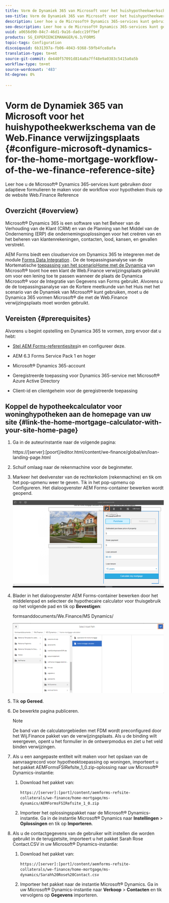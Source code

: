 ```yaml
---
title: Vorm de Dynamiek 365 van Microsoft voor het huishypotheekwerkschema van de Web.Finance verwijzingsplaats
seo-title: Vorm de Dynamiek 365 van Microsoft voor het huishypotheekwerkschema van de Web.Finance verwijzingsplaats
description: Leer hoe u de Microsoft® Dynamics 365-services kunt gebruiken door adaptieve formulieren te maken voor de workflow voor hypotheken thuis op de website Web.Finance Reference
seo-description: Leer hoe u de Microsoft® Dynamics 365-services kunt gebruiken door adaptieve formulieren te maken voor de workflow voor hypotheken thuis op de website Web.Finance Reference
uuid: a0656d90-84c7-46d1-9a16-dadcc19ff9ef
products: SG_EXPERIENCEMANAGER/6.3/FORMS
topic-tags: Configuration
discoiquuid: 6b31397a-fb06-4043-9368-59fb4fce8afa
translation-type: tm+mt
source-git-commit: de440f57091d814a0a7ff48e9a0383c5415a0a5b
workflow-type: tm+mt
source-wordcount: '483'
ht-degree: 0%

---
```



# Vorm de Dynamiek 365 van Microsoft voor het huishypotheekwerkschema van de Web.Finance verwijzingsplaats {#configure-microsoft-dynamics-for-the-home-mortgage-workflow-of-the-we-finance-reference-site}

Leer hoe u de Microsoft® Dynamics 365-services kunt gebruiken door adaptieve formulieren te maken voor de workflow voor hypotheken thuis op de website Web.Finance Reference

## Overzicht {#overview}

Microsoft® Dynamics 365 is een software van het Beheer van de Verhouding van de Klant (CRM) en van de Planning van het Middel van de Onderneming (ERP) die ondernemingsoplossingen voor het creëren van en het beheren van klantenrekeningen, contacten, lood, kansen, en gevallen verstrekt.

AEM Forms biedt een cloudservice om Dynamics 365 te integreren met de module [Forms Data Integration](/help/forms/using/data-integration.md) . De de toepassingsanalyse van de Mortematische [toepassing van het scenarioHome met de Dynamica](/help/forms/using/finance-reference-site-walkthrough.md#home-mortgage-application-walkthrough-with-microsoft-dynamics) van Microsoft® toont hoe een klant de Web.Finance verwijzingsplaats gebruikt om voor een lening toe te passen wanneer de plaats de Dynamica Microsoft® voor de Integratie van Gegevens van Forms gebruikt. Alvorens u de de toepassingsanalyse van de Kortere meetkunde van het Huis met het scenario van de Dynamiek van Microsoft® kunt gebruiken, moet u de Dynamica 365 vormen Microsoft® die met de Web.Finance verwijzingsplaats moet worden gebruikt.

## Vereisten {#prerequisites}

Alvorens u begint opstelling en Dynamica 365 te vormen, zorg ervoor dat u hebt:

* [Stel AEM Forms-referentiesites](/help/forms/using/setup-reference-sites.md)in en configureer deze.

* AEM 6.3 Forms Service Pack 1 en hoger
* Microsoft® Dynamics 365-account
* Geregistreerde toepassing voor Dynamics 365-service met Microsoft® Azure Active Directory
* Client-id en clientgeheim voor de geregistreerde toepassing

## Koppel de hypotheekcalculator voor woninghypotheken aan de homepage van uw site {#link-the-home-mortgage-calculator-with-your-site-home-page}

1. Ga in de auteurinstantie naar de volgende pagina:

   https://[server]:[poort]/editor.html/content/we-finance/global/en/loan-landing-page.html

1. Schuif omlaag naar de rekenmachine voor de beginmeter.
1. Markeer het deelvenster van de rechterkolom (rekenmachine) en tik om het pop-upmenu weer te geven. Tik in het pop-upmenu op Configureren. Het dialoogvenster AEM Forms-container bewerken wordt geopend.

   ![calculatorConfigurpanel](assets/calculatorconfigurepanel.png)

1. Blader in het dialoogvenster AEM Forms-container bewerken door het middelenpad en selecteer de hypothecaire calculator voor thuisgebruik op het volgende pad en tik op **Bevestigen**:

   formsanddocuments/We.Finance/MS Dynamics/

   ![selectassetpath](assets/selectassetpath.png)

1. Tik **op Gereed**.
1. De bewerkte pagina publiceren.

   >[!NOTE]
   >
   >De band van de calculatorgebieden met FDM wordt preconfigured door het Wij.Finance pakket van de verwijzingsplaats. Als u de binding wilt weergeven, opent u het formulier in de ontwerpmodus en ziet u het veld binden verwijzingen.

1. Als u een aangepaste entiteit wilt maken voor het opslaan van de aanvraagrecord voor hypotheektoepassing op woningen, importeert u het pakket AEMFormsFSIRefsite_1_0.zip-oplossing naar uw Microsoft® Dynamics-instantie:

   1. Download het pakket van:

      `https://[server]:[port]/content/aemforms-refsite-collaterals/we-finance/home-mortgage/ms-dynamics/AEMFormsFSIRefsite_1_0.zip`

   1. Importeer het oplossingspakket naar de Microsoft® Dynamics-instantie. Ga in de instantie Microsoft® Dynamics naar **Instellingen** > **Oplossingen** en tik op **Importeren**.

1. Als u de contactgegevens van de gebruiker wilt instellen die worden gebruikt in de terugzetsite, importeert u het pakket Sarah Rose Contact.CSV in uw Microsoft® Dynamics-instantie:

   1. Download het pakket van:

      `https://[server]:[port]/content/aemforms-refsite-collaterals/we-finance/home-mortgage/ms-dynamics/Sarah%20Rose%20Contact.csv`

   1. Importeer het pakket naar de instantie Microsoft® Dynamics. Ga in uw Microsoft® Dynamics-instantie naar **Verkoop** > **Contacten** en tik vervolgens op **Gegevens** importeren.

